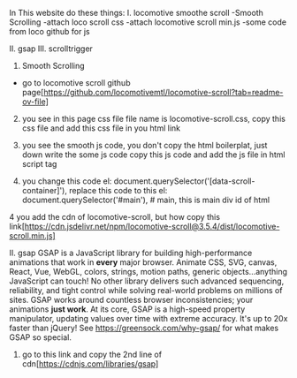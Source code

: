 In This website do these things:
I. locomotive smoothe scroll
-Smooth Scrolling
-attach loco scroll css
-attach locomotive scroll min.js 
-some code from loco github for js

II. gsap
III. scrolltrigger




1. Smooth Scrolling 
- go to locomotive scroll github page[https://github.com/locomotivemtl/locomotive-scroll?tab=readme-ov-file]

2. you see in this page css file file name is locomotive-scroll.css, copy this css file and add this css file in you html link

3. you see the smooth js code, you don't copy the html boilerplat, just down write the some js code copy this js code and add the js file in html script tag

4. you change this code
el: document.querySelector('[data-scroll-container]'),
replace this code to this
el: document.querySelector('#main'),  # main, this is main div id of html 


4 you add the cdn of locomotive-scroll, but how copy this link[https://cdn.jsdelivr.net/npm/locomotive-scroll@3.5.4/dist/locomotive-scroll.min.js]



II. gsap 
GSAP is a JavaScript library for building high-performance animations that work in **every** major browser. Animate CSS, SVG, canvas, React, Vue, WebGL, colors, strings, motion paths, generic objects...anything JavaScript can touch! No other library delivers such advanced sequencing, reliability, and tight control while solving real-world problems on millions of sites. GSAP works around countless browser inconsistencies; your animations **just work**. At its core, GSAP is a high-speed property manipulator, updating values over time with extreme accuracy. It's up to 20x faster than jQuery! See https://greensock.com/why-gsap/ for what makes GSAP so special.

1. go to this link and copy the 2nd line of cdn[https://cdnjs.com/libraries/gsap]



